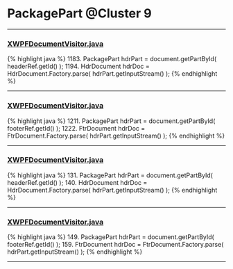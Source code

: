 # PackagePart @Cluster 9

***

### [XWPFDocumentVisitor.java](https://searchcode.com/codesearch/view/96672565/)
{% highlight java %}
1183. PackagePart hdrPart = document.getPartById( headerRef.getId() );
1194. HdrDocument hdrDoc = HdrDocument.Factory.parse( hdrPart.getInputStream() );
{% endhighlight %}

***

### [XWPFDocumentVisitor.java](https://searchcode.com/codesearch/view/96672565/)
{% highlight java %}
1211. PackagePart hdrPart = document.getPartById( footerRef.getId() );
1222. FtrDocument hdrDoc = FtrDocument.Factory.parse( hdrPart.getInputStream() );
{% endhighlight %}

***

### [XWPFDocumentVisitor.java](https://searchcode.com/codesearch/view/96673228/)
{% highlight java %}
131. PackagePart hdrPart = document.getPartById( headerRef.getId() );
140. HdrDocument hdrDoc = HdrDocument.Factory.parse( hdrPart.getInputStream() );
{% endhighlight %}

***

### [XWPFDocumentVisitor.java](https://searchcode.com/codesearch/view/96673228/)
{% highlight java %}
149. PackagePart hdrPart = document.getPartById( footerRef.getId() );
159. FtrDocument hdrDoc = FtrDocument.Factory.parse( hdrPart.getInputStream() );
{% endhighlight %}

***

